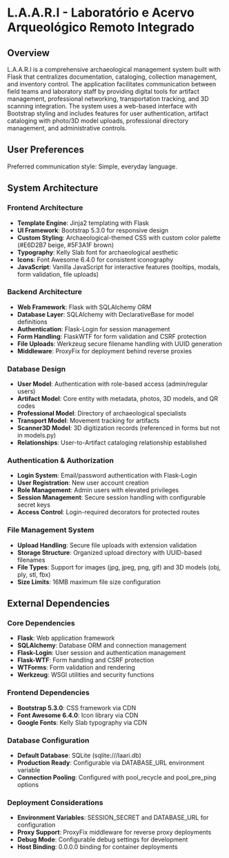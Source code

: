 # L.A.A.R.I - Laboratório e Acervo Arqueológico Remoto Integrado

## Overview

L.A.A.R.I is a comprehensive archaeological management system built with Flask that centralizes documentation, cataloging, collection management, and inventory control. The application facilitates communication between field teams and laboratory staff by providing digital tools for artifact management, professional networking, transportation tracking, and 3D scanning integration. The system uses a web-based interface with Bootstrap styling and includes features for user authentication, artifact cataloging with photo/3D model uploads, professional directory management, and administrative controls.

## User Preferences

Preferred communication style: Simple, everyday language.

## System Architecture

### Frontend Architecture
- **Template Engine**: Jinja2 templating with Flask
- **UI Framework**: Bootstrap 5.3.0 for responsive design
- **Custom Styling**: Archaeological-themed CSS with custom color palette (#E6D2B7 beige, #5F3A1F brown)
- **Typography**: Kelly Slab font for archaeological aesthetic
- **Icons**: Font Awesome 6.4.0 for consistent iconography
- **JavaScript**: Vanilla JavaScript for interactive features (tooltips, modals, form validation, file uploads)

### Backend Architecture
- **Web Framework**: Flask with SQLAlchemy ORM
- **Database Layer**: SQLAlchemy with DeclarativeBase for model definitions
- **Authentication**: Flask-Login for session management
- **Form Handling**: FlaskWTF for form validation and CSRF protection
- **File Uploads**: Werkzeug secure filename handling with UUID generation
- **Middleware**: ProxyFix for deployment behind reverse proxies

### Database Design
- **User Model**: Authentication with role-based access (admin/regular users)
- **Artifact Model**: Core entity with metadata, photos, 3D models, and QR codes
- **Professional Model**: Directory of archaeological specialists
- **Transport Model**: Movement tracking for artifacts
- **Scanner3D Model**: 3D digitization records (referenced in forms but not in models.py)
- **Relationships**: User-to-Artifact cataloging relationship established

### Authentication & Authorization
- **Login System**: Email/password authentication with Flask-Login
- **User Registration**: New user account creation
- **Role Management**: Admin users with elevated privileges
- **Session Management**: Secure session handling with configurable secret keys
- **Access Control**: Login-required decorators for protected routes

### File Management System
- **Upload Handling**: Secure file uploads with extension validation
- **Storage Structure**: Organized upload directory with UUID-based filenames
- **File Types**: Support for images (jpg, jpeg, png, gif) and 3D models (obj, ply, stl, fbx)
- **Size Limits**: 16MB maximum file size configuration

## External Dependencies

### Core Dependencies
- **Flask**: Web application framework
- **SQLAlchemy**: Database ORM and connection management
- **Flask-Login**: User session and authentication management
- **Flask-WTF**: Form handling and CSRF protection
- **WTForms**: Form validation and rendering
- **Werkzeug**: WSGI utilities and security functions

### Frontend Dependencies
- **Bootstrap 5.3.0**: CSS framework via CDN
- **Font Awesome 6.4.0**: Icon library via CDN
- **Google Fonts**: Kelly Slab typography via CDN

### Database Configuration
- **Default Database**: SQLite (sqlite:///laari.db)
- **Production Ready**: Configurable via DATABASE_URL environment variable
- **Connection Pooling**: Configured with pool_recycle and pool_pre_ping options

### Deployment Considerations
- **Environment Variables**: SESSION_SECRET and DATABASE_URL for configuration
- **Proxy Support**: ProxyFix middleware for reverse proxy deployments
- **Debug Mode**: Configurable debug settings for development
- **Host Binding**: 0.0.0.0 binding for container deployments